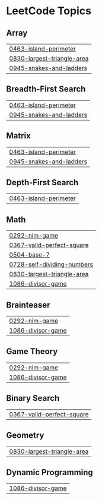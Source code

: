 

<!---LeetCode Topics Start-->
# LeetCode Topics
## Array
|  |
| ------- |
| [0463-island-perimeter](https://github.com/solomon-2105/DSA/tree/master/0463-island-perimeter) |
| [0830-largest-triangle-area](https://github.com/solomon-2105/DSA/tree/master/0830-largest-triangle-area) |
| [0945-snakes-and-ladders](https://github.com/solomon-2105/DSA/tree/master/0945-snakes-and-ladders) |
## Breadth-First Search
|  |
| ------- |
| [0463-island-perimeter](https://github.com/solomon-2105/DSA/tree/master/0463-island-perimeter) |
| [0945-snakes-and-ladders](https://github.com/solomon-2105/DSA/tree/master/0945-snakes-and-ladders) |
## Matrix
|  |
| ------- |
| [0463-island-perimeter](https://github.com/solomon-2105/DSA/tree/master/0463-island-perimeter) |
| [0945-snakes-and-ladders](https://github.com/solomon-2105/DSA/tree/master/0945-snakes-and-ladders) |
## Depth-First Search
|  |
| ------- |
| [0463-island-perimeter](https://github.com/solomon-2105/DSA/tree/master/0463-island-perimeter) |
## Math
|  |
| ------- |
| [0292-nim-game](https://github.com/solomon-2105/DSA/tree/master/0292-nim-game) |
| [0367-valid-perfect-square](https://github.com/solomon-2105/DSA/tree/master/0367-valid-perfect-square) |
| [0504-base-7](https://github.com/solomon-2105/DSA/tree/master/0504-base-7) |
| [0728-self-dividing-numbers](https://github.com/solomon-2105/DSA/tree/master/0728-self-dividing-numbers) |
| [0830-largest-triangle-area](https://github.com/solomon-2105/DSA/tree/master/0830-largest-triangle-area) |
| [1086-divisor-game](https://github.com/solomon-2105/DSA/tree/master/1086-divisor-game) |
## Brainteaser
|  |
| ------- |
| [0292-nim-game](https://github.com/solomon-2105/DSA/tree/master/0292-nim-game) |
| [1086-divisor-game](https://github.com/solomon-2105/DSA/tree/master/1086-divisor-game) |
## Game Theory
|  |
| ------- |
| [0292-nim-game](https://github.com/solomon-2105/DSA/tree/master/0292-nim-game) |
| [1086-divisor-game](https://github.com/solomon-2105/DSA/tree/master/1086-divisor-game) |
## Binary Search
|  |
| ------- |
| [0367-valid-perfect-square](https://github.com/solomon-2105/DSA/tree/master/0367-valid-perfect-square) |
## Geometry
|  |
| ------- |
| [0830-largest-triangle-area](https://github.com/solomon-2105/DSA/tree/master/0830-largest-triangle-area) |
## Dynamic Programming
|  |
| ------- |
| [1086-divisor-game](https://github.com/solomon-2105/DSA/tree/master/1086-divisor-game) |
<!---LeetCode Topics End-->